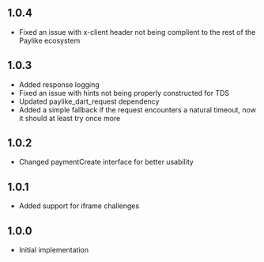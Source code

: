 ## 1.0.4

- Fixed an issue with x-client header not being complient to the rest of the Paylike ecosystem

## 1.0.3

- Added response logging
- Fixed an issue with hints not being properly constructed for TDS
- Updated paylike_dart_request dependency
- Added a simple fallback if the request encounters a natural timeout, now it should at least try once more

## 1.0.2

- Changed paymentCreate interface for better usability

## 1.0.1

- Added support for iframe challenges

## 1.0.0

- Initial implementation
